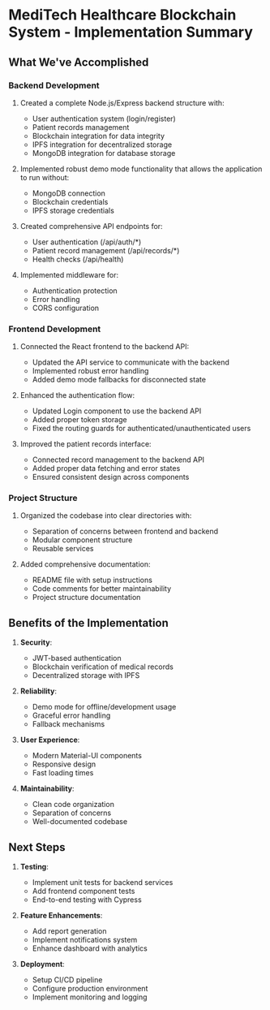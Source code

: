 # MediTech Healthcare Blockchain System - Implementation Summary

## What We've Accomplished

### Backend Development
1. Created a complete Node.js/Express backend structure with:
   - User authentication system (login/register)
   - Patient records management
   - Blockchain integration for data integrity
   - IPFS integration for decentralized storage
   - MongoDB integration for database storage

2. Implemented robust demo mode functionality that allows the application to run without:
   - MongoDB connection
   - Blockchain credentials
   - IPFS storage credentials

3. Created comprehensive API endpoints for:
   - User authentication (/api/auth/*)
   - Patient record management (/api/records/*)
   - Health checks (/api/health)

4. Implemented middleware for:
   - Authentication protection
   - Error handling
   - CORS configuration

### Frontend Development
1. Connected the React frontend to the backend API:
   - Updated the API service to communicate with the backend
   - Implemented robust error handling
   - Added demo mode fallbacks for disconnected state

2. Enhanced the authentication flow:
   - Updated Login component to use the backend API
   - Added proper token storage
   - Fixed the routing guards for authenticated/unauthenticated users

3. Improved the patient records interface:
   - Connected record management to the backend API
   - Added proper data fetching and error states
   - Ensured consistent design across components

### Project Structure
1. Organized the codebase into clear directories with:
   - Separation of concerns between frontend and backend
   - Modular component structure
   - Reusable services

2. Added comprehensive documentation:
   - README file with setup instructions
   - Code comments for better maintainability
   - Project structure documentation

## Benefits of the Implementation

1. **Security**:
   - JWT-based authentication
   - Blockchain verification of medical records
   - Decentralized storage with IPFS

2. **Reliability**:
   - Demo mode for offline/development usage
   - Graceful error handling
   - Fallback mechanisms

3. **User Experience**:
   - Modern Material-UI components
   - Responsive design
   - Fast loading times

4. **Maintainability**:
   - Clean code organization
   - Separation of concerns
   - Well-documented codebase

## Next Steps

1. **Testing**:
   - Implement unit tests for backend services
   - Add frontend component tests
   - End-to-end testing with Cypress

2. **Feature Enhancements**:
   - Add report generation
   - Implement notifications system
   - Enhance dashboard with analytics

3. **Deployment**:
   - Setup CI/CD pipeline
   - Configure production environment
   - Implement monitoring and logging 